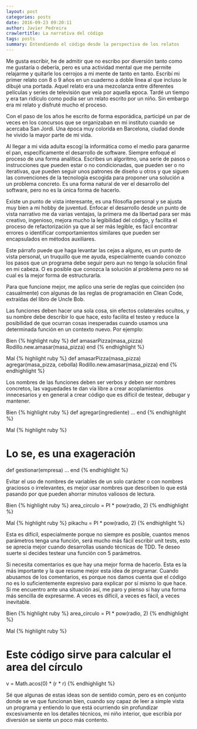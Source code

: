 ```yaml
---
layout: post
categories: posts
date: 2016-09-23 09:20:11
author: Javier Pedreira
crawlertitle: La narrativa del código
tags: posts
summary: Entendiendo el código desde la perspectiva de los relatos
---
```


Me gusta escribir, he de admitir que no escribo por diversión tanto como me gustaría o debería, pero es una actividad mental que me permite relajarme y quitarle los cerrojos a mi mente de tanto en tanto. Escribí mi primer relato con 8 o 9 años en un cuaderno a doble línea al que incluso le dibujé una portada. Aquel relato era una mezcolanza entre diferentes películas y series de televisión que veía por aquella epoca. Tardé un tiempo y era tan ridículo como podía ser un relato escrito por un niño. Sin embargo era mi relato y disfruté mucho el proceso. 

Con el paso de los años he escrito de forma esporádica, participé un par de veces en los concursos que se organizaban en mi instituto cuando se acercaba San Jordi. Una época muy colorida en Barcelona, ciudad donde he vivido la mayor parte de mi vida. 

Al llegar a mi vida adulta escogí la informática como el medio para ganarme el pan, específicamente el desarrollo de software. Siempre enfoqué el proceso de una forma analítica. Escribes un algoritmo, una serie de pasos o instrucciones que pueden estar o no condicionadas, que pueden ser o no iterativas, que pueden seguir unos patrones de diseño u otros y que siguen las convenciones de la tecnología escogida para proponer una solución a un problema concreto. Es una forma natural de ver el desarrollo del software, pero no es la única forma de hacerlo.

Existe un punto de vista interesante, es una filosofía personal y se ajusta muy bien a mi hobby de juventud. Enfocar el desarrollo desde un punto de vista narrativo me da varias ventajas, la primera me da libertad para ser más creativo, ingenioso, mejora mucho la legibilidad del código, y facilita el proceso de refactorización ya que al ser más legible, es fácil encontrar errores o identificar comportamientos similares que pueden ser encapsulados en métodos auxiliares. 

Este párrafo puede que haga levantar las cejas a alguno, es un punto de vista personal, un truquillo que me ayuda, especialmente cuando conozco los pasos que un programa debe seguir pero aun no tengo la solución final en mi cabeza. O es posible que conozca la solución al problema pero no sé cual es la mejor forma de estructurarla. 

Para que funcione mejor, me aplico una serie de reglas que coinciden (no casualmente) con algunas de las reglas de programación en Clean Code, extraídas del libro de Uncle Bob. 

Las funciones deben hacer una sola cosa, sin efectos colaterales ocultos, y su nombre debe describir lo que hace, esto facilita el testeo y reduce la posibilidad de que ocurran cosas inesperadas cuando usamos una determinada función en un contexto nuevo. Por ejemplo:
    
Bien
{% highlight ruby %}
  def amasarPizza(masa_pizza)
    Rodillo.new.amasar(masa_pizza)
  end
{% endhighlight %}


Mal
{% highlight ruby %}
  def amasarPizza(masa_pizza)
  agregar(masa_pizza, cebolla)
    Rodillo.new.amasar(masa_pizza)
  end
{% endhighlight %}

Los nombres de las funciones deben ser verbos y deben ser nombres concretos, las vaguedades te dan vía libre a crear acoplamientos innecesarios y en general a crear código que es difícil de testear, debugar y mantener. 

Bien
{% highlight ruby %}
  def agregar(ingrediente)
    ...
  end
{% endhighlight %}

Mal
{% highlight ruby %}
  # Lo se, es una exageración 
  def gestionar(empresa)
    …
  end
{% endhighlight %}

Evitar el uso de nombres de variables de un solo carácter o con nombres graciosos o irrelevantes, es mejor usar nombres que describen lo que está pasando por que pueden ahorrar minutos valiosos de lectura.

Bien
{% highlight ruby %}
  area_circulo = PI * pow(radio, 2)
{% endhighlight %}

Mal
{% highlight ruby %}
  pikachu = PI * pow(radio, 2)
{% endhighlight %}

Esta es difícil, especialmente porque no siempre es posible, cuantos menos parámetros tenga una función, será mucho más fácil escribir unit tests, esto se aprecia mejor cuando desarrollas usando técnicas de TDD. Te deseo suerte si decides testear una función con 5 parámetros.


Si necesita comentarios es que hay una mejor forma de hacerlo. Esta es la más importante y la que resume mejor esta idea de programar.  Cuando abusamos de los comentarios, es porque nos damos cuenta que el código no es lo suficientemente expresivo para explicar por sí mismo lo que hace. Si me encuentro ante una situación así, me paro y pienso si hay una forma más sencilla de expresarme. A veces es difícil, a veces es fácil, a veces inevitable.

Bien
{% highlight ruby %}
  area_circulo = PI * pow(radio, 2)
{% endhighlight %}

Mal
{% highlight ruby %}
  # Este código sirve para calcular el area del círculo
  v = Math.acos(0) * (r * r)
{% endhighlight %}

Sé que algunas de estas ideas son de sentido común, pero es en conjunto donde se ve que funcionan bien, cuando soy capaz de leer a simple vista un programa y entiendo lo que está ocurriendo sin profundizar excesivamente en los detalles técnicos, mi niño interior, que escribía por diversión se siente un poco más contento.